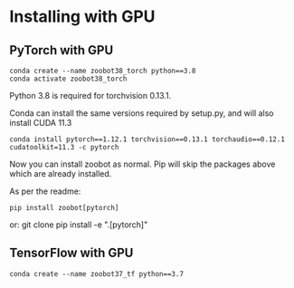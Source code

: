 # Installing with GPU

## PyTorch with GPU

    conda create --name zoobot38_torch python==3.8
    conda activate zoobot38_torch

Python 3.8 is required for torchvision 0.13.1.

Conda can install the same versions required by setup.py, and will also install CUDA 11.3

    conda install pytorch==1.12.1 torchvision==0.13.1 torchaudio==0.12.1 cudatoolkit=11.3 -c pytorch

Now you can install zoobot as normal. Pip will skip the packages above which are already installed.

As per the readme:

    pip install zoobot[pytorch]
or:
    git clone
    pip install -e ".[pytorch]"

## TensorFlow with GPU

    conda create --name zoobot37_tf python==3.7

